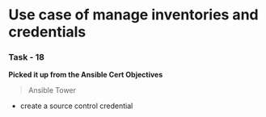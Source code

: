 # Use case of manage inventories and credentials

### Task - 18 
**Picked it up from the Ansible Cert Objectives**
> Ansible Tower
- create a source control credential

